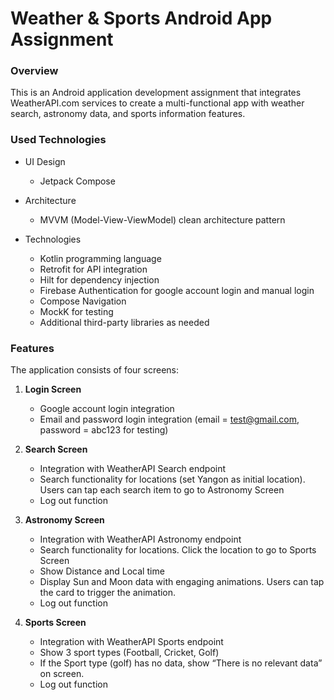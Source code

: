 # Weather & Sports Android App Assignment

### Overview
This is an Android application development assignment that integrates WeatherAPI.com services to create a multi-functional app with weather search, astronomy data, and sports information features.

### Used Technologies
- UI Design
    - Jetpack Compose

- Architecture
    - MVVM (Model-View-ViewModel) clean architecture pattern

- Technologies
    - Kotlin programming language
    - Retrofit for API integration
    - Hilt for dependency injection
    - Firebase Authentication for google account login and manual login
    - Compose Navigation
    - MockK for testing
    - Additional third-party libraries as needed

### Features
The application consists of four screens:

1. **Login Screen**
    - Google account login integration
    - Email and password login integration (email = test@gmail.com, password = abc123 for testing)

2. **Search Screen**
    - Integration with WeatherAPI Search endpoint
    - Search functionality for locations (set Yangon as initial location). Users can tap each search item to go to Astronomy Screen
    - Log out function

3. **Astronomy Screen**
    - Integration with WeatherAPI Astronomy endpoint
    - Search functionality for locations. Click the location to go to Sports Screen
    - Show Distance and Local time
    - Display Sun and Moon data with engaging animations. Users can tap the card to trigger the animation.
    - Log out function
    
4. **Sports Screen**
    - Integration with WeatherAPI Sports endpoint
    - Show 3 sport types (Football, Cricket, Golf)
    - If the Sport type (golf) has no data, show “There is no relevant data” on screen.
    - Log out function